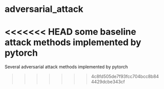 # adversarial_attack
<<<<<<< HEAD
some baseline attack methods implemented by pytorch
=======
Several adversarial attack methods implemented by pytorch
>>>>>>> 4c8fd505de7f93fcc704bcc8b844429dcbe343cf
